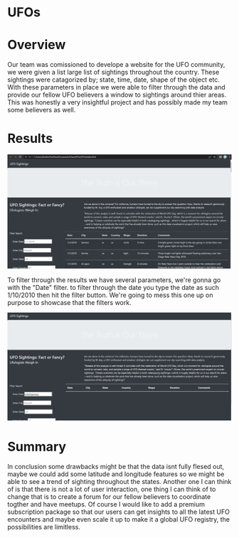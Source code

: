 # UFOs

# Overview

Our team was comissioned to develope a website for the UFO community, we were given a list large list of sightings throughout the country. These sightings were catagorized by; state, time, date, shape of the object etc. With these parameters in place we were able to filter through the data and provide our fellow UFO believers a window to sightings around thier areas. This was honestly a very insightful project and has possibly made my team some believers as well.

# Results
![image](dataDisplayed.png)

To filter through the results we have several parameters, we're gonna go with the "Date" filter. to filter through the date you type the date as such 1/10/2010 then hit the filter button. We're going to mess this one up on purpose to showcase that the filters work.

![image](filtersWorking.png)

# Summary 

In conclusion some drawbacks might be that the data isnt fully flesed out, maybe we could add some latitude and longitude features so we might be able to see a trend of sighting throughout the states. Another one I can think of is that there is not a lot of user interaction, one thing I can think of to change that is to create a forum for our fellow believers to coordinate togther and have meetups. Of course I would like to add a premium subscription package so that our users can get insights to all the latest UFO encounters and maybe even scale it up to make it a global UFO registry, the possibilities are limitless.
